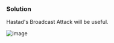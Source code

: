 ### Solution

Hastad's Broadcast Attack will be useful.

![image](https://user-images.githubusercontent.com/126962960/233798563-4c507f9a-2ac9-4cea-8fa0-5a49e59e52aa.png)
